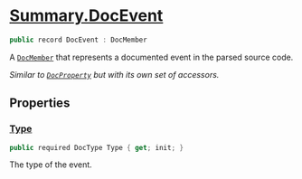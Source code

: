 # [Summary.DocEvent](../src/Core/DocEvent.cs#L9)
```cs
public record DocEvent : DocMember
```

A [`DocMember`](./DocMember.md) that represents a documented event in the parsed source code.

_Similar to [`DocProperty`](./DocProperty.md) but with its own set of accessors._

## Properties
### [Type](../src/Core/DocEvent.cs#L14)
```cs
public required DocType Type { get; init; }
```

The type of the event.

